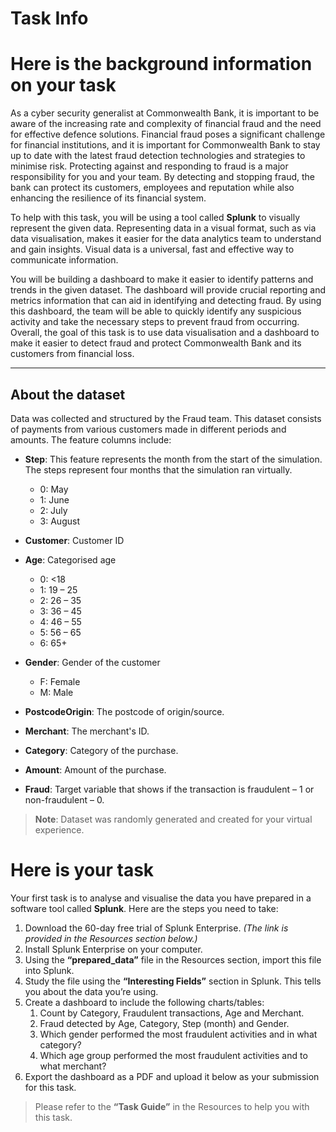 # Task Info
# Here is the background information on your task

As a cyber security generalist at Commonwealth Bank, it is important to be aware of the increasing rate and complexity of financial fraud and the need for effective defence solutions. Financial fraud poses a significant challenge for financial institutions, and it is important for Commonwealth Bank to stay up to date with the latest fraud detection technologies and strategies to minimise risk. Protecting against and responding to fraud is a major responsibility for you and your team. By detecting and stopping fraud, the bank can protect its customers, employees and reputation while also enhancing the resilience of its financial system.

To help with this task, you will be using a tool called **Splunk** to visually represent the given data. Representing data in a visual format, such as via data visualisation, makes it easier for the data analytics team to understand and gain insights. Visual data is a universal, fast and effective way to communicate information.

You will be building a dashboard to make it easier to identify patterns and trends in the given dataset. The dashboard will provide crucial reporting and metrics information that can aid in identifying and detecting fraud. By using this dashboard, the team will be able to quickly identify any suspicious activity and take the necessary steps to prevent fraud from occurring. Overall, the goal of this task is to use data visualisation and a dashboard to make it easier to detect fraud and protect Commonwealth Bank and its customers from financial loss.

---

## About the dataset

Data was collected and structured by the Fraud team. This dataset consists of payments from various customers made in different periods and amounts. The feature columns include:

- **Step**: This feature represents the month from the start of the simulation. The steps represent four months that the simulation ran virtually.
  - 0: May  
  - 1: June  
  - 2: July  
  - 3: August

- **Customer**: Customer ID  
- **Age**: Categorised age
  - 0: <18  
  - 1: 19 – 25  
  - 2: 26 – 35  
  - 3: 36 – 45  
  - 4: 46 – 55  
  - 5: 56 – 65  
  - 6: 65+

- **Gender**: Gender of the customer  
  - F: Female  
  - M: Male

- **PostcodeOrigin**: The postcode of origin/source.  
- **Merchant**: The merchant's ID.  
- **Category**: Category of the purchase.  
- **Amount**: Amount of the purchase.  
- **Fraud**: Target variable that shows if the transaction is fraudulent – 1 or non-fraudulent – 0.

> **Note**: Dataset was randomly generated and created for your virtual experience.

# Here is your task

Your first task is to analyse and visualise the data you have prepared in a software tool called **Splunk**. Here are the steps you need to take:

1. Download the 60-day free trial of Splunk Enterprise. *(The link is provided in the Resources section below.)*
2. Install Splunk Enterprise on your computer.
3. Using the **“prepared_data”** file in the Resources section, import this file into Splunk.
4. Study the file using the **“Interesting Fields”** section in Splunk. This tells you about the data you’re using.
5. Create a dashboard to include the following charts/tables:
   1. Count by Category, Fraudulent transactions, Age and Merchant.
   2. Fraud detected by Age, Category, Step (month) and Gender.
   3. Which gender performed the most fraudulent activities and in what category?
   4. Which age group performed the most fraudulent activities and to what merchant?
6. Export the dashboard as a PDF and upload it below as your submission for this task.

> Please refer to the **“Task Guide”** in the Resources to help you with this task.
